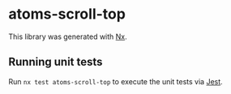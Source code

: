 # atoms-scroll-top

This library was generated with [Nx](https://nx.dev).

## Running unit tests

Run `nx test atoms-scroll-top` to execute the unit tests via [Jest](https://jestjs.io).
